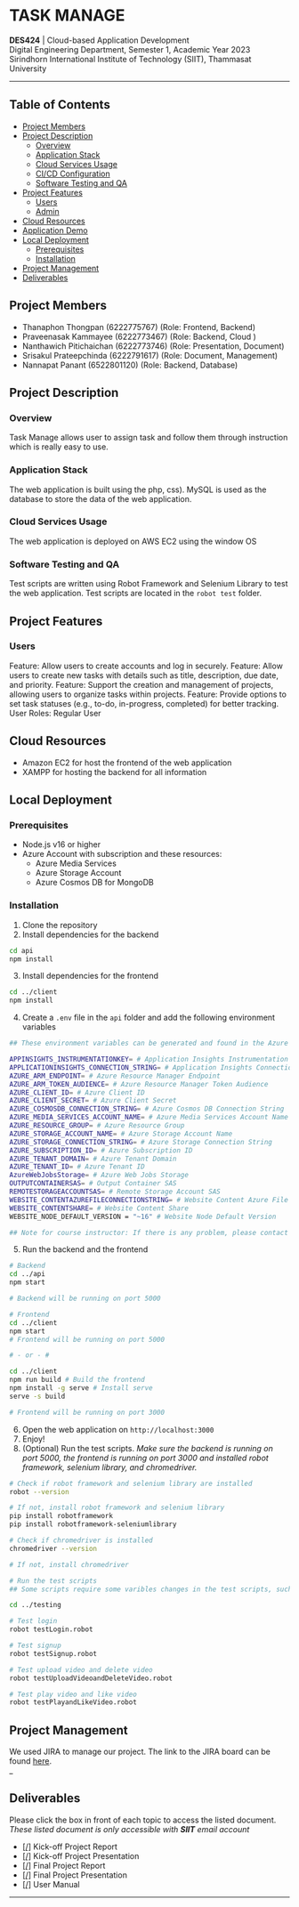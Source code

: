 # TASK MANAGE
**DES424** |  Cloud-based Application Development  
Digital Engineering Department, Semester 1, Academic Year 2023
Sirindhorn International Institute of Technology (SIIT), Thammasat University

---

## Table of Contents
- [Project Members](#project-members)
- [Project Description](#project-description)
    - [Overview](#overview)
    - [Application Stack](#application-stack)
    - [Cloud Services Usage](#cloud-services-usage)
    - [CI/CD Configuration](#cicd-configuration)
    - [Software Testing and QA](#software-testing-and-qa)
- [Project Features](#project-features)
    - [Users](#users)
    - [Admin](#admin)
- [Cloud Resources](#cloud-resources)
- [Application Demo](#application-demo)
- [Local Deployment](#local-deployment)
    - [Prerequisites](#prerequisites)
    - [Installation](#installation)
- [Project Management](#project-management)
- [Deliverables](#deliverables)

## Project Members
- Thanaphon Thongpan (6222775767)       (Role: Frontend, Backend)
- Praveenasak Kammayee   (6222773467)   (Role: Backend, Cloud )
-  Nanthawich Pitichaichan (6222773746) (Role: Presentation, Document)
- Srisakul Prateepchinda (6222791617)   (Role: Document, Management)
- Nannapat Panant (6522801120)          (Role: Backend, Database)

## Project Description
### Overview
Task Manage allows user to assign task and follow them through instruction which is really easy to use.

### Application Stack
The web application is built using the php, css). MySQL is used as the database to store the data of the web application. 

### Cloud Services Usage
The web application is deployed on AWS EC2 using the window OS



### Software Testing and QA
Test scripts are written using Robot Framework and Selenium Library to test the web application. Test scripts are located in the `robot test` folder.

## Project Features
### Users

Feature: Allow users to create accounts and log in securely.
Feature: Allow users to create new tasks with details such as title, description, due date, and priority.
Feature: Support the creation and management of projects, allowing users to organize tasks within projects.
Feature: Provide options to set task statuses (e.g., to-do, in-progress, completed) for better tracking.
User Roles: Regular User


## Cloud Resources
- Amazon EC2 for host the frontend of the web application
- XAMPP for hosting the backend for all information



## Local Deployment
### Prerequisites
- Node.js v16 or higher
- Azure Account with subscription and these resources:
    - Azure Media Services
    - Azure Storage Account
    - Azure Cosmos DB for MongoDB

### Installation
1. Clone the repository
2. Install dependencies for the backend
```bash
cd api
npm install
```
3. Install dependencies for the frontend
```bash
cd ../client
npm install
```
4. Create a `.env` file in the `api` folder and add the following environment variables
```bash
## These environment variables can be generated and found in the Azure Portal

APPINSIGHTS_INSTRUMENTATIONKEY= # Application Insights Instrumentation Key
APPLICATIONINSIGHTS_CONNECTION_STRING= # Application Insights Connection String
AZURE_ARM_ENDPOINT= # Azure Resource Manager Endpoint
AZURE_ARM_TOKEN_AUDIENCE= # Azure Resource Manager Token Audience
AZURE_CLIENT_ID= # Azure Client ID
AZURE_CLIENT_SECRET= # Azure Client Secret
AZURE_COSMOSDB_CONNECTION_STRING= # Azure Cosmos DB Connection String
AZURE_MEDIA_SERVICES_ACCOUNT_NAME= # Azure Media Services Account Name
AZURE_RESOURCE_GROUP= # Azure Resource Group
AZURE_STORAGE_ACCOUNT_NAME= # Azure Storage Account Name
AZURE_STORAGE_CONNECTION_STRING= # Azure Storage Connection String
AZURE_SUBSCRIPTION_ID= # Azure Subscription ID
AZURE_TENANT_DOMAIN= # Azure Tenant Domain
AZURE_TENANT_ID= # Azure Tenant ID
AzureWebJobsStorage= # Azure Web Jobs Storage
OUTPUTCONTAINERSAS= # Output Container SAS
REMOTESTORAGEACCOUNTSAS= # Remote Storage Account SAS
WEBSITE_CONTENTAZUREFILECONNECTIONSTRING= # Website Content Azure File Connection String
WEBSITE_CONTENTSHARE= # Website Content Share
WEBSITE_NODE_DEFAULT_VERSION = "~16" # Website Node Default Version

## Note for course instructor: If there is any problem, please contact us for the values of the environment variables. ##
```
5. Run the backend and the frontend
```bash
# Backend
cd ../api
npm start 

# Backend will be running on port 5000
```
```bash
# Frontend
cd ../client
npm start 
# Frontend will be running on port 5000

# - or - #

cd ../client
npm run build # Build the frontend
npm install -g serve # Install serve
serve -s build 

# Frontend will be running on port 3000
```
6. Open the web application on `http://localhost:3000`
7. Enjoy!
8. (Optional) Run the test scripts. _Make sure the backend is running on port 5000, the frontend is running on port 3000 and installed robot framework, selenium library, and chromedriver._
```bash
# Check if robot framework and selenium library are installed
robot --version

# If not, install robot framework and selenium library
pip install robotframework
pip install robotframework-seleniumlibrary

# Check if chromedriver is installed
chromedriver --version

# If not, install chromedriver
```

```bash
# Run the test scripts
## Some scripts require some varibles changes in the test scripts, such as new username and email and ABSOLUTE path of the sample video file. ##

cd ../testing

# Test login
robot testLogin.robot

# Test signup
robot testSignup.robot

# Test upload video and delete video
robot testUploadVideoandDeleteVideo.robot

# Test play video and like video
robot testPlayandLikeVideo.robot
```

## Project Management
We used JIRA to manage our project. The link to the JIRA board can be found [here](https://paphana.atlassian.net/jira/software/projects/DTP/boards/1/roadmap?shared=&atlOrigin=eyJpIjoiNjQzZDhhOTQxZGY3NDdhMGE5ODQzZDAzYjMzY2E1YmYiLCJwIjoiaiJ9).  
_

## Deliverables
Please click the box in front of each topic to access the listed document.
*These listed document is only accessible with ***SIIT*** email account*  
- [[/]](https://drive.google.com/file/d/1h-T9NTyA9GwxvaMqUdwn2v7MWOLPTha9/view?usp=sharing) Kick-off Project Report
- [[/]](https://drive.google.com/file/d/134FEbOzQIUFgJ_oEYinnjs4Kawbmnucr/view?usp=sharing) Kick-off Project Presentation
- [[/]](https://drive.google.com/file/d/17IAO09pFB6VL-ch35T2H7y-4rDKazro9/view?usp=sharing) Final Project Report
- [[/]](https://drive.google.com/file/d/1bPUdsWznhZyl_C9msrJdH8oQIjjZu2tm/view?usp=sharing) Final Project Presentation
- [[/]](https://drive.google.com/file/d/1uoUwIvTd58zyP-CuEygsWvEFG8TCxXgr/view?usp=sharing) User Manual
---
